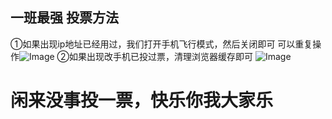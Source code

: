 ## 一班最强  投票方法
①如果出现ip地址已经用过，我们打开手机飞行模式，然后关闭即可
可以重复操作![Image](http://upload.ouliu.net/i/20191031004649z78yi.jpeg)
②如果出现改手机已投过票，清理浏览器缓存即可
![Image](http://upload.ouliu.net/i/20191031003459u0y7g.jpeg) 
# 闲来没事投一票，快乐你我大家乐
